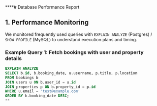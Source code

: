 
****# Database Performance Report

## 1. Performance Monitoring

We monitored frequently used queries with `EXPLAIN ANALYZE` (Postgres) / `SHOW PROFILE` (MySQL) to understand execution plans and timing.

### Example Query 1: Fetch bookings with user and property details
```sql
EXPLAIN ANALYZE
SELECT b.id, b.booking_date, u.username, p.title, p.location
FROM bookings b
JOIN users u ON b.user_id = u.id
JOIN properties p ON b.property_id = p.id
WHERE u.email = 'test@example.com'
ORDER BY b.booking_date DESC;
**
